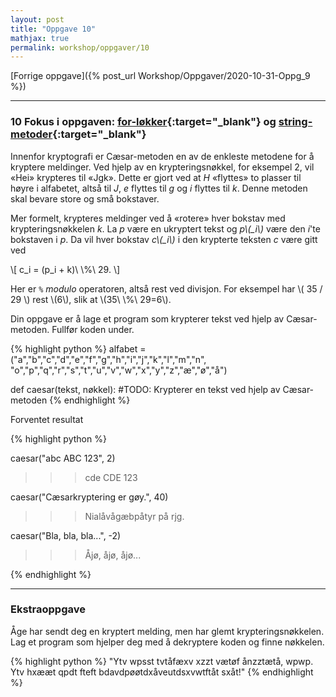 ```yaml
---
layout: post
title: "Oppgave 10"
mathjax: true
permalink: workshop/oppgaver/10
---
```


[Forrige oppgave]({% post_url Workshop/Oppgaver/2020-10-31-Oppg_9 %})

---

### 10 Fokus i oppgaven: [for-løkker](https://www.w3schools.com/python/python_for_loops.asp){:target="_blank"} og [string-metoder](https://www.w3schools.com/python/python_ref_string.asp){:target="_blank"}

Innenfor kryptografi er Cæsar-metoden en av de enkleste metodene for å kryptere meldinger. Ved hjelp av en krypteringsnøkkel, for eksempel 2, vil «Hei» krypteres til «Jgk». Dette er gjort ved at *H* «flyttes» to plasser til høyre i alfabetet, altså til *J*, *e* flyttes til *g* og *i* flyttes til *k*. Denne metoden skal bevare store og små bokstaver. 

Mer formelt, krypteres meldinger ved å «rotere» hver bokstav med krypteringsnøkkelen *k*. La *p* være en ukryptert tekst og *p\\(_i\\)* være den *i*'te bokstaven i *p*. Da vil hver bokstav *c\\(_i\\)* i den krypterte teksten *c* være gitt ved

\\[ c_i = (p_i + k)\\ \\%\\ 29. \\]

Her er ``%`` *modulo* operatoren, altså rest ved divisjon. For eksempel har \\( 35 / 29 \\) rest \\(6\\), slik at \\(35\\ \\%\\ 29=6\\).

Din oppgave er å lage et program som krypterer tekst ved hjelp av Cæsar-metoden. Fullfør koden under.

{% highlight python %}
alfabet = ("a","b","c","d","e","f","g","h","i","j","k","l","m","n",
           "o","p","q","r","s","t","u","v","w","x","y","z","æ","ø","å")

def caesar(tekst, nøkkel):
    #TODO: Krypterer en tekst ved hjelp av Cæsar-metoden 
{% endhighlight %}



<summary>Forventet resultat</summary>
<p>

{% highlight python %}

caesar("abc ABC 123", 2)
>>> cde CDE 123

caesar("Cæsarkryptering er gøy.", 40)
>>> Nialåvågæbpåtyr på rjg.

caesar("Bla, bla, bla...", -2)
>>> Åjø, åjø, åjø...

{% endhighlight %}


</p>



---

### Ekstraoppgave
Åge har sendt deg en kryptert melding, men har glemt krypteringsnøkkelen. Lag et program som hjelper deg med å dekryptere koden og finne nøkkelen.

{% highlight python %}
"Ytv wpsst tvtåfæxv xzzt vætøf ånzztætå, wpwp. Ytv hxææt qpdt fteft bdavdpøøtdxåveutdsxvwtftåt sxåt!"
{% endhighlight %}
<!-- [Neste oppgave]({% post_url Workshop/Oppgaver/2020-10-31-Oppg_8 %}) -->